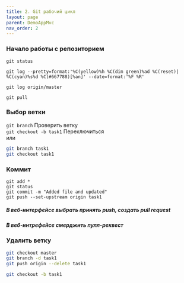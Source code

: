 ```yaml
---
title: 2. Git рабочий цикл
layout: page
parent: DemoAppMvc
nav_order: 2
---
```

### Начало работы с репозиторием
`git status`  

`git log --pretty=format:'%C(yellow)%h %C(dim green)%ad %C(reset)| %C(cyan)%s%d %C(#667788)[%an]' --date=format:'%F %R'`  

`git log origin/master`  

`git pull`  

### Выбор ветки
`git branch` Проверить ветку  
`git checkout -b task1` Переключиться  
или  
```bash
git branch task1
git checkout task1
```

### Коммит
```
git add *
git status
git commit -m "Added file and updated"
git push --set-upstream origin task1
```
##### В веб-интерфейсе выбрать принять push, создать pull request
##### В веб-интрефейсе смерджить пулл-реквест 

### Удалить ветку
```bash
git checkout master
git branch -d task1
git push origin --delete task1

git checkout -b task1
```
